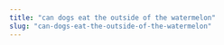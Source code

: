 ```yaml
---
title: "can dogs eat the outside of the watermelon"
slug: "can-dogs-eat-the-outside-of-the-watermelon"
---
```



